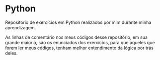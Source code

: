 # Python
Repositório de exercícios em Python realizados por mim durante minha aprendizagem.

As linhas de comentário nos meus códigos desse repositório, em sua grande maioria,
são os enunciados dos exercícios, para que aqueles que forem ler meus códigos, tenham
melhor entendimento da lógica por trás deles.
